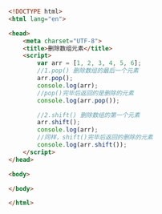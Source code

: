 
<BlogInfo title="33.删除数组元素" author="白日梦想猿" pv=0 read_times=0 pre_cost_time=0分23秒 category="js学习" tag_list="['js学习']" create_time="2020.08.05 16:24:31" update_time="2023.03.11 14:58:39" />

```html
<!DOCTYPE html>
<html lang="en">

<head>
    <meta charset="UTF-8">
    <title>删除数组元素</title>
    <script>
        var arr = [1, 2, 3, 4, 5, 6];
        //1.pop() 删除数组的最后一个元素
        arr.pop();
        console.log(arr);
        //pop()完毕后返回的是删除的元素
        console.log(arr.pop());

        //2.shift() 删除数组的第一个元素
        arr.shift();
        console.log(arr);
        //同样，shift()完毕后返回的删除的元素
        console.log(arr.shift());
    </script>
</head>

<body>

</body>

</html>
```
